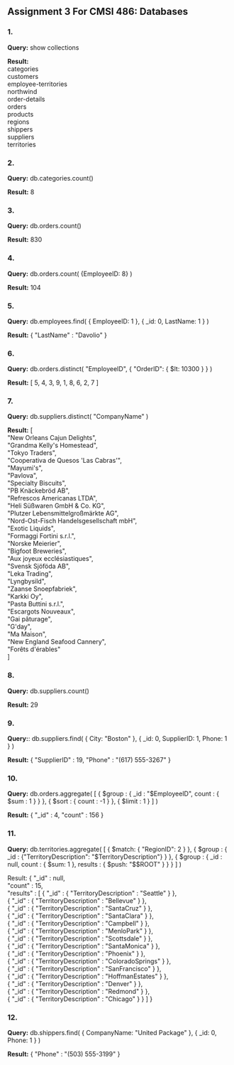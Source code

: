 ## Assignment 3 For CMSI 486: Databases

### 1.
**Query:** show collections

**Result:**\
categories\
customers\
employee-territories\
northwind\
order-details\
orders\
products\
regions\
shippers\
suppliers\
territories


### 2.
**Query:** db.categories.count()

**Result:** 8

### 3.
**Query:** db.orders.count()

**Result:** 830

### 4.
**Query:** db.orders.count( {EmployeeID: 8} )

**Result:** 104

### 5.
**Query:** db.employees.find( { EmployeeID: 1 }, { _id: 0, LastName: 1 } )

**Result:** { "LastName" : "Davolio" }

### 6.
**Query:** db.orders.distinct( "EmployeeID", { "OrderID": { $lt: 10300 } } )

**Result:** [ 5, 4, 3, 9, 1, 8, 6, 2, 7 ]

### 7. 
**Query:** db.suppliers.distinct( "CompanyName" )

**Result:** [  
	"New Orleans Cajun Delights",  
	"Grandma Kelly's Homestead",  
	"Tokyo Traders",  
	"Cooperativa de Quesos 'Las Cabras'",  
	"Mayumi's",  
	"Pavlova",  
	"Specialty Biscuits",  
	"PB Knäckebröd AB",  
	"Refrescos Americanas LTDA",  
	"Heli Süßwaren GmbH & Co. KG",  
	"Plutzer Lebensmittelgroßmärkte AG",  
	"Nord-Ost-Fisch Handelsgesellschaft mbH",  
	"Exotic Liquids",  
	"Formaggi Fortini s.r.l.",  
	"Norske Meierier",  
	"Bigfoot Breweries",  
	"Aux joyeux ecclésiastiques",  
	"Svensk Sjöföda AB",  
	"Leka Trading",  
	"Lyngbysild",  
	"Zaanse Snoepfabriek",  
	"Karkki Oy",  
	"Pasta Buttini s.r.l.",  
	"Escargots Nouveaux",  
	"Gai pâturage",  
	"G'day",  
	"Ma Maison",  
	"New England Seafood Cannery",  
	"Forêts d'érables"  
]  

### 8. 
**Query:** db.suppliers.count()

**Result:** 29

### 9. 
**Query:**: db.suppliers.find( { City: "Boston" }, { _id: 0, SupplierID: 1, Phone: 1 } )

**Result:** { "SupplierID" : 19, "Phone" : "(617) 555-3267" }

### 10. 
**Query:** db.orders.aggregate( [ { $group : { _id : "$EmployeeID", count : { $sum : 1 } } }, { $sort : { count : -1 } }, { $limit : 1 } ] )

**Result:** { "_id" : 4, "count" : 156 }

### 11. 
**Query:** db.territories.aggregate( [ { $match: { "RegionID": 2 } }, { $group : { _id : {"TerritoryDescription": "$TerritoryDescription"} } }, { $group : { _id : null, count : { $sum: 1 }, results : { $push: "$$ROOT" } } } ] )

Result: { "_id" : null,  
"count" : 15,  
"results" : [ { "_id" : { "TerritoryDescription" : "Seattle" } },  
{ "_id" : { "TerritoryDescription" : "Bellevue" } },  
{ "_id" : { "TerritoryDescription" : "SantaCruz" } },  
{ "_id" : { "TerritoryDescription" : "SantaClara" } },  
{ "_id" : { "TerritoryDescription" : "Campbell" } },  
{ "_id" : { "TerritoryDescription" : "MenloPark" } },  
{ "_id" : { "TerritoryDescription" : "Scottsdale" } },  
{ "_id" : { "TerritoryDescription" : "SantaMonica" } },  
{ "_id" : { "TerritoryDescription" : "Phoenix" } },  
{ "_id" : { "TerritoryDescription" : "ColoradoSprings" } },  
{ "_id" : { "TerritoryDescription" : "SanFrancisco" } },  
{ "_id" : { "TerritoryDescription" : "HoffmanEstates" } },  
{ "_id" : { "TerritoryDescription" : "Denver" } },  
{ "_id" : { "TerritoryDescription" : "Redmond" } },  
{ "_id" : { "TerritoryDescription" : "Chicago" } } ] }

### 12. 
**Query:** db.shippers.find( { CompanyName: "United Package" }, { _id: 0, Phone: 1 } )

**Result:** { "Phone" : "(503) 555-3199" }







